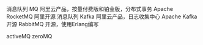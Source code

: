

消息队列 MQ		阿里云产品，按量付费版和铂金版，分布式事务
Apache RocketMQ	阿里开源
消息队列 Kafka	阿里云产品，日志收集中心
Apache Kafka	开源
RabbitMQ		开源，使用Erlang编写

activeMQ
zeroMQ

